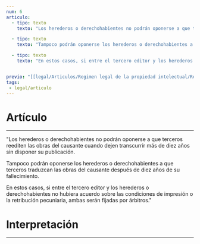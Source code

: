 ```yaml
---
num: 6
articulo: 
  - tipo: texto
    texto: "Los herederos o derechohabientes no podrán oponerse a que terceros reediten las obras del causante cuando dejen transcurrir más de diez años sin disponer su publicación."

  - tipo: texto
    texto: "Tampoco podrán oponerse los herederos o derechohabientes a que terceros traduzcan las obras del causante después de diez años de su fallecimiento."

  - tipo: texto
    texto: "En estos casos, si entre el tercero editor y los herederos o derechohabientes no hubiera acuerdo sobre las condiciones de impresión o la retribución pecuniaria, ambas serán fijadas por árbitros."


previo: "[[legal/Articulos/Regimen legal de la propiedad intelectual/Regimen legal de la propiedad intelectual.md|Regimen legal de la propiedad intelectual]]"
tags: 
 - legal/articulo
---
```

# Artículo
---
"Los herederos o derechohabientes no podrán oponerse a que terceros reediten las obras del causante cuando dejen transcurrir más de diez años sin disponer su publicación.

Tampoco podrán oponerse los herederos o derechohabientes a que terceros traduzcan las obras del causante después de diez años de su fallecimiento.

En estos casos, si entre el tercero editor y los herederos o derechohabientes no hubiera acuerdo sobre las condiciones de impresión o la retribución pecuniaria, ambas serán fijadas por árbitros."

# Interpretación
---
